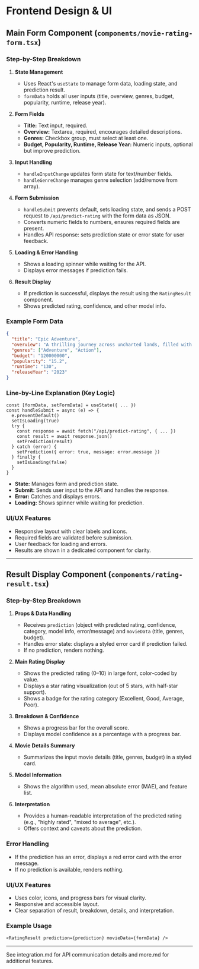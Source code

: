 # Frontend Design & UI

## Main Form Component (`components/movie-rating-form.tsx`)

### Step-by-Step Breakdown
1. **State Management**
   - Uses React's `useState` to manage form data, loading state, and prediction result.
   - `formData` holds all user inputs (title, overview, genres, budget, popularity, runtime, release year).

2. **Form Fields**
   - **Title:** Text input, required.
   - **Overview:** Textarea, required, encourages detailed descriptions.
   - **Genres:** Checkbox group, must select at least one.
   - **Budget, Popularity, Runtime, Release Year:** Numeric inputs, optional but improve prediction.

3. **Input Handling**
   - `handleInputChange` updates form state for text/number fields.
   - `handleGenreChange` manages genre selection (add/remove from array).

4. **Form Submission**
   - `handleSubmit` prevents default, sets loading state, and sends a POST request to `/api/predict-rating` with the form data as JSON.
   - Converts numeric fields to numbers, ensures required fields are present.
   - Handles API response: sets prediction state or error state for user feedback.

5. **Loading & Error Handling**
   - Shows a loading spinner while waiting for the API.
   - Displays error messages if prediction fails.

6. **Result Display**
   - If prediction is successful, displays the result using the `RatingResult` component.
   - Shows predicted rating, confidence, and other model info.

### Example Form Data
```json
{
  "title": "Epic Adventure",
  "overview": "A thrilling journey across uncharted lands, filled with danger and discovery.",
  "genres": ["Adventure", "Action"],
  "budget": "120000000",
  "popularity": "15.2",
  "runtime": "130",
  "releaseYear": "2023"
}
```

### Line-by-Line Explanation (Key Logic)
```tsx
const [formData, setFormData] = useState({ ... })
const handleSubmit = async (e) => {
  e.preventDefault()
  setIsLoading(true)
  try {
    const response = await fetch("/api/predict-rating", { ... })
    const result = await response.json()
    setPrediction(result)
  } catch (error) {
    setPrediction({ error: true, message: error.message })
  } finally {
    setIsLoading(false)
  }
}
```
- **State:** Manages form and prediction state.
- **Submit:** Sends user input to the API and handles the response.
- **Error:** Catches and displays errors.
- **Loading:** Shows spinner while waiting for prediction.

### UI/UX Features
- Responsive layout with clear labels and icons.
- Required fields are validated before submission.
- User feedback for loading and errors.
- Results are shown in a dedicated component for clarity.

---

## Result Display Component (`components/rating-result.tsx`)

### Step-by-Step Breakdown
1. **Props & Data Handling**
   - Receives `prediction` (object with predicted rating, confidence, category, model info, error/message) and `movieData` (title, genres, budget).
   - Handles error state: displays a styled error card if prediction failed.
   - If no prediction, renders nothing.

2. **Main Rating Display**
   - Shows the predicted rating (0–10) in large font, color-coded by value.
   - Displays a star rating visualization (out of 5 stars, with half-star support).
   - Shows a badge for the rating category (Excellent, Good, Average, Poor).

3. **Breakdown & Confidence**
   - Shows a progress bar for the overall score.
   - Displays model confidence as a percentage with a progress bar.

4. **Movie Details Summary**
   - Summarizes the input movie details (title, genres, budget) in a styled card.

5. **Model Information**
   - Shows the algorithm used, mean absolute error (MAE), and feature list.

6. **Interpretation**
   - Provides a human-readable interpretation of the predicted rating (e.g., "highly rated", "mixed to average", etc.).
   - Offers context and caveats about the prediction.

### Error Handling
- If the prediction has an error, displays a red error card with the error message.
- If no prediction is available, renders nothing.

### UI/UX Features
- Uses color, icons, and progress bars for visual clarity.
- Responsive and accessible layout.
- Clear separation of result, breakdown, details, and interpretation.

### Example Usage
```tsx
<RatingResult prediction={prediction} movieData={formData} />
```

---

See integration.md for API communication details and more.md for additional features. 